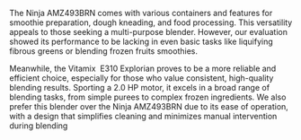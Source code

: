 The Ninja AMZ493BRN comes with various containers and features for smoothie preparation, dough kneading, and food processing. This versatility appeals to those seeking a multi-purpose blender. However, our evaluation showed its performance to be lacking in even basic tasks like liquifying fibrous greens or blending frozen fruits smoothies.  

Meanwhile, the Vitamix  E310 Explorian proves to be a more reliable and efficient choice, especially for those who value consistent, high-quality blending results. Sporting a 2.0 HP motor, it excels in a broad range of blending tasks, from simple purees to complex frozen ingredients. We also prefer this blender over the Ninja AMZ493BRN due to its ease of operation, with a design that simplifies cleaning and minimizes manual intervention during blending
